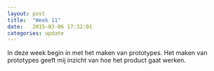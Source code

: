 ```yaml
---
layout: post
title:  "Week 11"
date:   2015-03-06 17:32:01
categories: update
---
```


In deze week begin in met het maken van prototypes. Het maken van prototypes geeft mij inzicht van hoe het product gaat werken. 